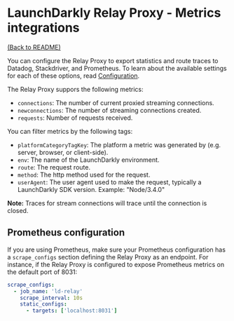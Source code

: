 # LaunchDarkly Relay Proxy - Metrics integrations

[(Back to README)](../README.md)

You can configure the Relay Proxy to export statistics and route traces to Datadog, Stackdriver, and Prometheus. To learn about the available settings for each of these options, read [Configuration](./docs/configuration.md).

The Relay Proxy suppors the following metrics:

- `connections`: The number of current proxied streaming connections.
- `newconnections`: The number of streaming connections created.
- `requests`: Number of requests received.

You can filter metrics by the following tags:

- `platformCategoryTagKey`: The platform a metric was generated by (e.g. server, browser, or client-side).
- `env`: The name of the LaunchDarkly environment.
- `route`: The request route.
- `method`: The http method used for the request.
- `userAgent`: The user agent used to make the request, typically a LaunchDarkly SDK version. Example: "Node/3.4.0"

**Note:** Traces for stream connections will trace until the connection is closed.

## Prometheus configuration

If you are using Prometheus, make sure your Prometheus configuration has a `scrape_configs` section defining the Relay Proxy as an endpoint. For instance, if the Relay Proxy is configured to expose Prometheus metrics on the default port of 8031:

```yaml
scrape_configs:
  - job_name: 'ld-relay'
    scrape_interval: 10s
    static_configs:
      - targets: ['localhost:8031']
```
